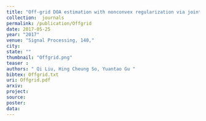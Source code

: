 ```yaml
---
title: "Off-grid DOA estimation with nonconvex regularization via joint sparse representation"
collection:  journals
permalink: /publication/Offgrid
date: 2017-05-25
year: "2017"
venue: "Signal Processing, 140,"
city: 
state: ""
thumbnail: "Offgrid.png"
teaser : 
authors: " Qi Liu, Hing Cheung So, Yuantao Gu "
bibtex: Offgrid.txt
uri: Offgrid.pdf
arxiv: 
project: 
source:
poster:
data:
---
```

